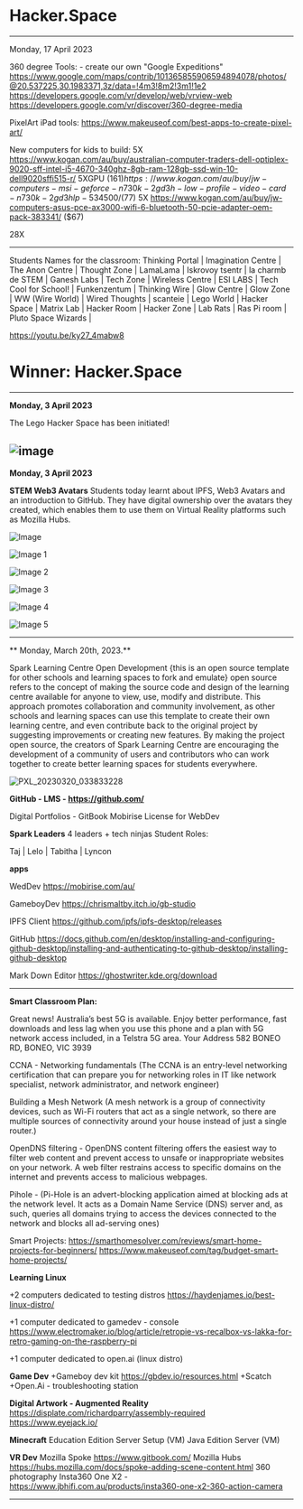 # Hacker.Space







------------------------------------------------------------------------------------------------------------------------


Monday, 17 April 2023


360 degree Tools: - create our own "Google Expeditions"
https://www.google.com/maps/contrib/101365855906594894078/photos/@20.537225,30.1983371,3z/data=!4m3!8m2!3m1!1e2
https://developers.google.com/vr/develop/web/vrview-web
https://developers.google.com/vr/discover/360-degree-media

PixelArt iPad tools:
https://www.makeuseof.com/best-apps-to-create-pixel-art/


New computers for kids to build:
5X 
https://www.kogan.com/au/buy/australian-computer-traders-dell-optiplex-9020-sff-intel-i5-4670-340ghz-8gb-ram-128gb-ssd-win-10-dell9020sffi515-r/
5XGPU  ($161)
https://www.kogan.com/au/buy/jw-computers-msi-geforce-n730k-2gd3h-low-profile-video-card-n730k-2gd3hlp-534500/
($77)
5X
https://www.kogan.com/au/buy/jw-computers-asus-pce-ax3000-wifi-6-bluetooth-50-pcie-adapter-oem-pack-383341/
($67)



28X 



------------------------------------------------------------------------------------------------------------------------


Students Names for the classroom:
Thinking Portal | Imagination Centre
| 
The Anon Centre | 
Thought Zone |
LamaLama |
Iskrovoy tsentr |
la charmb de STEM |
Ganesh Labs |
Tech Zone |
Wireless Centre |
ESI LABS |
Tech Cool for School! |
Funkenzentum |
Thinking Wire |
Glow Centre |
Glow Zone |
WW (Wire World) | 
Wired Thoughts |
scanteie |
Lego World |
Hacker Space |
Matrix Lab |
Hacker Room |
Hacker Zone |
Lab Rats |
Ras Pi room |
Pluto Space Wizards |

https://youtu.be/ky27_4mabw8

# Winner: Hacker.Space
------------------------------------------------------------------------------------------------------------------------
**Monday, 3 April 2023**

The Lego Hacker Space has been initiated!

![image](https://user-images.githubusercontent.com/4064893/229640026-edb14002-5c5b-41d5-9ff6-f217af3b3bda.png)
------------------------------------------------------------------------------------------------------------------------
**Monday, 3 April 2023**

**STEM Web3 Avatars**
Students today learnt about IPFS, Web3 Avatars and an introduction to GitHub. They have digital ownership over the avatars they created, which enables them to use them on Virtual Reality platforms such as Mozilla Hubs. 

![Image](https://user-images.githubusercontent.com/128349545/227823386-fe845fbd-29cf-4353-966a-dab1708081bc.jpeg)

![Image 1](https://user-images.githubusercontent.com/128349545/227823362-37858e92-ecd4-4f97-8cd0-7f03a89b82f7.jpeg)

![Image 2](https://user-images.githubusercontent.com/128349545/227823426-a15830d2-4b6e-4bdc-bf55-275fbb8a317b.jpeg)

![Image 3](https://user-images.githubusercontent.com/128349545/227823435-54834598-bd1d-4203-9cbd-94ba53fc57a9.jpeg)

![Image 4](https://user-images.githubusercontent.com/128349545/227823444-ea54d765-9a2f-446d-8d1f-04e7cd9eaeb5.jpeg)

![Image 5](https://user-images.githubusercontent.com/128349545/227823449-ce6cac45-8e35-4089-a63a-3a523b0bd5cc.jpeg)

------------------------------------------------------------------------------------------------------------------------

** Monday, March 20th, 2023.**

Spark Learning Centre Open Development
{this is an open source template for other schools and learning spaces to fork and emulate}
 open source refers to the concept of making the source code and design of the learning centre available for anyone to view, use, modify and distribute. This approach promotes collaboration and community involvement, as other schools and learning spaces can use this template to create their own learning centre, and even contribute back to the original project by suggesting improvements or creating new features. By making the project open source, the creators of Spark Learning Centre are encouraging the development of a community of users and contributors who can work together to create better learning spaces for students everywhere.

![PXL_20230320_033833228](https://user-images.githubusercontent.com/4064893/226241401-7a041901-6f69-4585-98a4-40b71766fab1.jpg)


**GitHub - LMS - https://github.com/**

Digital Portfolios - GitBook
Mobirise License for WebDev


**Spark Leaders**
4 leaders + tech ninjas
Student Roles: 

Taj | Lelo | Tabitha | Lyncon


**apps**

WedDev
https://mobirise.com/au/

GameboyDev
https://chrismaltby.itch.io/gb-studio

IPFS Client
https://github.com/ipfs/ipfs-desktop/releases

GitHub https://docs.github.com/en/desktop/installing-and-configuring-github-desktop/installing-and-authenticating-to-github-desktop/installing-github-desktop

Mark Down Editor
https://ghostwriter.kde.org/download

------------------------------------------------------------------------------------------------------------------------



**Smart Classroom Plan:**


Great news! Australia’s best 5G is available.
Enjoy better performance, fast downloads and less lag when you use this phone and a plan with 5G network access included, in a Telstra 5G area.
Your Address
582 BONEO RD, BONEO, VIC 3939

CCNA - Networking fundamentals (The CCNA is an entry-level networking certification that can prepare you for networking roles in IT like network specialist, network administrator, and network engineer)

Building a Mesh Network (A mesh network is a group of connectivity devices, such as Wi-Fi routers that act as a single network, so there are multiple sources of connectivity around your house instead of just a single router.)

OpenDNS filtering - OpenDNS content filtering offers the easiest way to filter web content and prevent access to unsafe or inappropriate websites on your network. A web filter restrains access to specific domains on the internet and prevents access to malicious webpages.

Pihole - (Pi-Hole is an advert-blocking application aimed at blocking ads at the network level. It acts as a Domain Name Service (DNS) server and, as such, queries all domains trying to access the devices connected to the network and blocks all ad-serving ones)

Smart Projects:
https://smarthomesolver.com/reviews/smart-home-projects-for-beginners/
https://www.makeuseof.com/tag/budget-smart-home-projects/


**Learning Linux** 

+2 computers dedicated to testing distros
https://haydenjames.io/best-linux-distro/

+1 computer dedicated to gamedev - console
https://www.electromaker.io/blog/article/retropie-vs-recalbox-vs-lakka-for-retro-gaming-on-the-raspberry-pi

+1 computer dedicated to open.ai (linux distro)

**Game Dev**
+Gameboy dev kit
https://gbdev.io/resources.html
+Scatch
+Open.Ai - troubleshooting station


**Digital Artwork - Augmented Reality**
https://displate.com/richardparry/assembly-required
https://www.eyejack.io/


**Minecraft**
Education Edition Server Setup (VM)
Java Edition Server (VM)


**VR Dev**
Mozilla Spoke
https://www.gitbook.com/
Mozilla Hubs
https://hubs.mozilla.com/docs/spoke-adding-scene-content.html
360 photography
Insta360 One X2 - https://www.jbhifi.com.au/products/insta360-one-x2-360-action-camera

------------------------------------------------------------------------------------------------------------------------

